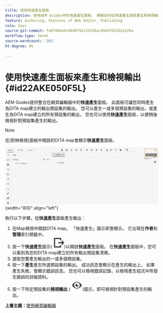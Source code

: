```yaml
---
title: 使用快速產生面板
description: 使用AEM Guides中的快速產生面板。 瞭解如何從快速產生面板產生和檢視輸出。
feature: Authoring, Features of Web Editor, Publishing
role: User
source-git-commit: fa07db6a9cb8d8f5b133258acd5647631b22e28a
workflow-type: tm+mt
source-wordcount: '261'
ht-degree: 0%

---
```


# 使用快速產生面板來產生和檢視輸出 {#id22AKE050F5L}

AEM Guides提供整合在網頁編輯器中的&#x200B;**快速產生**&#x200B;面板。 此面板可讓您同時產生為DITA map建立的輸出預設集的輸出。 您可以產生一或多個預設集的輸出，或產生為DITA map建立的所有預設集的輸出。 您也可以使用&#x200B;**快速產生**&#x200B;面板，以便稍後檢視針對預設集產生的輸出。

>[!NOTE]
>
> 在[對映檢視]面板中開啟的DITA map會顯示&#x200B;**快速產生**&#x200B;面板。

![](images/quick-generate-map-view.png){width="800" align="left"}

執行以下步驟，從&#x200B;**快速產生**&#x200B;面板產生輸出：

1. 在Map檢視中開啟DITA map。 「快速產生」圖示即會顯示。 它出現在&#x200B;**作者**&#x200B;和&#x200B;**管理**&#x200B;索引標籤中。
1. 按一下&#x200B;**快速產生**&#x200B;圖示\( ![](images/quick-generate-icon.svg)\)以開啟&#x200B;**快速產生**&#x200B;面板。 在&#x200B;**快速產生**&#x200B;面板中，您可以看到為您的DITA map建立的所有輸出預設集清單。
1. 選取您要產生輸出的一或多個預設集。
1. 按一下&#x200B;**產生**&#x200B;產生所選預設集的輸出。 成功訊息會顯示在產生的輸出上。 如果產生失敗，會顯示錯誤訊息。 您也可以檢視錯誤記錄，以檢視產生程式中所發生錯誤的詳細資料。
1. 按一下特定預設集的&#x200B;**檢視輸出** \( ![](images/view-output-icon.svg)\)圖示，即可檢視針對預設集產生的輸出。

**上層主題：**[&#x200B;使用網頁編輯器](web-editor.md)

